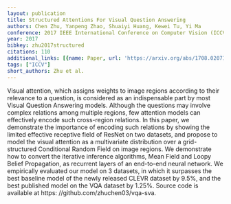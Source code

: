```yaml
---
layout: publication
title: Structured Attentions For Visual Question Answering
authors: Chen Zhu, Yanpeng Zhao, Shuaiyi Huang, Kewei Tu, Yi Ma
conference: 2017 IEEE International Conference on Computer Vision (ICCV)
year: 2017
bibkey: zhu2017structured
citations: 110
additional_links: [{name: Paper, url: 'https://arxiv.org/abs/1708.02071'}]
tags: ["ICCV"]
short_authors: Zhu et al.
---
```

Visual attention, which assigns weights to image regions according to their
relevance to a question, is considered as an indispensable part by most Visual
Question Answering models. Although the questions may involve complex relations
among multiple regions, few attention models can effectively encode such
cross-region relations. In this paper, we demonstrate the importance of
encoding such relations by showing the limited effective receptive field of
ResNet on two datasets, and propose to model the visual attention as a
multivariate distribution over a grid-structured Conditional Random Field on
image regions. We demonstrate how to convert the iterative inference
algorithms, Mean Field and Loopy Belief Propagation, as recurrent layers of an
end-to-end neural network. We empirically evaluated our model on 3 datasets, in
which it surpasses the best baseline model of the newly released CLEVR dataset
by 9.5%, and the best published model on the VQA dataset by 1.25%. Source code
is available at https: //github.com/zhuchen03/vqa-sva.
